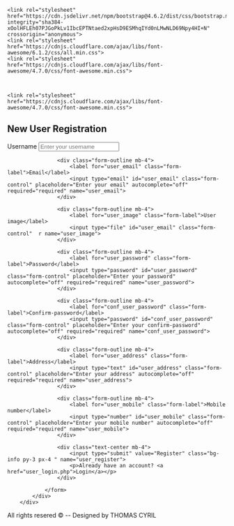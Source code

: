 


<html lang="en">
<head>
    <meta charset="UTF-8">
    <meta http-equiv="X-UA-Compatible" content="IE=edge">
    <meta name="viewport" content="width=device-width, initial-scale=1.0">
    <title>Document</title>
    
    <link rel="stylesheet" href="https://cdn.jsdelivr.net/npm/bootstrap@4.6.2/dist/css/bootstrap.min.css" integrity="sha384-xOolHFLEh07PJGoPkLv1IbcEPTNtaed2xpHsD9ESMhqIYd0nLMwNLD69Npy4HI+N" crossorigin="anonymous">
    <link rel="stylesheet" href="https://cdnjs.cloudflare.com/ajax/libs/font-awesome/6.1.2/css/all.min.css">
    <link rel="stylesheet" href="https://cdnjs.cloudflare.com/ajax/libs/font-awesome/4.7.0/css/font-awesome.min.css">

    
    
    <link rel="stylesheet" href="https://cdnjs.cloudflare.com/ajax/libs/font-awesome/4.7.0/css/font-awesome.min.css">
  <link rel="stylesheet" href="https://maxcdn.bootstrapcdn.com/bootstrap/3.4.1/css/bootstrap.min.css">
  <script src="https://ajax.googleapis.com/ajax/libs/jquery/3.6.0/jquery.min.js"></script>
  <script src="https://maxcdn.bootstrapcdn.com/bootstrap/3.4.1/js/bootstrap.min.js"></script>


  <link rel="stylesheet" href="istyle.css">
</head>
<body>

<div class="container-fluid">
        <h2 class="text-center mx-3">New User Registration</h2>
        <div class="row d-flex align-items-center justify-content-center" >
            <div class="col-lg-12 col-xl-6">
                <form action="" method="post" enctype="multipart/form-data">
                    <div class="form-outline mb-4">
                        <label for="user_username" class="form-label">Username</label>
                        <input type="text" id="user_username" class="form-control" placeholder="Enter your username" autocomplete="off" required="required" name="user_username">
                    </div>

                    <div class="form-outline mb-4">
                        <label for="user_email" class="form-label">Email</label>
                        <input type="email" id="user_email" class="form-control" placeholder="Enter your email" autocomplete="off" required="required" name="user_email">
                    </div>

                    <div class="form-outline mb-4">
                        <label for="user_image" class="form-label">User image</label>
                        <input type="file" id="user_email" class="form-control"  r name="user_image">
                    </div>
                    
                    <div class="form-outline mb-4">
                        <label for="user_password" class="form-label">Password</label>
                        <input type="password" id="user_password" class="form-control" placeholder="Enter your password" autocomplete="off" required="required" name="user_password">
                    </div>

                    <div class="form-outline mb-4">
                        <label for="conf_user_password" class="form-label">Confirm-password</label>
                        <input type="password" id="conf_user_password" class="form-control" placeholder="Enter your confirm-password" autocomplete="off" required="required" name="conf_user_password">
                    </div>

                    <div class="form-outline mb-4">
                        <label for="user_address" class="form-label">Address</label>
                        <input type="text" id="user_address" class="form-control" placeholder="Enter your address" autocomplete="off" required="required" name="user_address">
                    </div>

                    <div class="form-outline mb-4">
                        <label for="user_mobile" class="form-label">Mobile number</label>
                        <input type="number" id="user_mobile" class="form-control" placeholder="Enter your mobile number" autocomplete="off" required="required" name="user_mobile">
                    </div>

                    <div class="text-center mb-4">
                        <input type="submit" value="Register" class="bg-info py-3 px-4 " name="user_register">
                        <p>Already have an account? <a href="user_login.php">Login</a></p>
                    </div>

                </form>
            </div>
        </div>
</div>
<div class="bg-info p-3 text-center">
    <p>All rights resered © -- Designed by THOMAS CYRIL</p>
</div>




<script src="https://cdn.jsdelivr.net/npm/jquery@3.5.1/dist/jquery.slim.min.js" integrity="sha384-DfXdz2htPH0lsSSs5nCTpuj/zy4C+OGpamoFVy38MVBnE+IbbVYUew+OrCXaRkfj" crossorigin="anonymous"></script>
<script src="https://cdn.jsdelivr.net/npm/bootstrap@4.6.2/dist/js/bootstrap.bundle.min.js" integrity="sha384-Fy6S3B9q64WdZWQUiU+q4/2Lc9npb8tCaSX9FK7E8HnRr0Jz8D6OP9dO5Vg3Q9ct" crossorigin="anonymous"></script>
</body>
</html>
